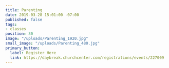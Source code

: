 ```yaml
---
title: Parenting
date: 2019-03-28 15:01:00 -07:00
published: false
tags:
- classes
position: 30
image: "/uploads/Parenting_1920.jpg"
small_image: "/uploads/Parenting_480.jpg"
primary_button:
  label: Register Here
  link: https://daybreak.churchcenter.com/registrations/events/227009
---
```


